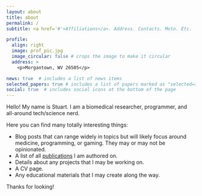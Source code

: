 ```yaml
---
layout: about
title: about
permalink: /
subtitle: <a href='#'>Affiliations</a>. Address. Contacts. Moto. Etc.

profile:
  align: right
  image: prof_pic.jpg
  image_circular: false # crops the image to make it circular
  address: >
    <p>Morgantown, WV 26505</p>

news: true  # includes a list of news items
selected_papers: true # includes a list of papers marked as "selected={true}"
social: true  # includes social icons at the bottom of the page
---
```


Hello! My name is Stuart. I am a biomedical researcher, programmer, and all-around tech/science nerd. 

Here you can find many totally interesting things:
- Blog posts that can range widely in topics but will likely focus around medicine, programming, or gaming. They may or may not be opinionated. 
- A list of all [publications](https://sclayton33.github.io/publications) I am authored on. 
- Details about any projects that I may be working on.
- A CV page.
- Any educational materials that I may create along the way.

Thanks for looking!
